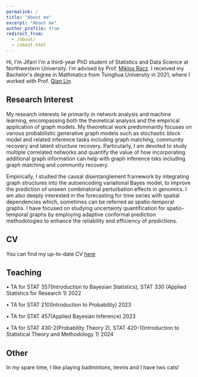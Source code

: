 ```yaml
---
permalink: /
title: "About me"
excerpt: "About me"
author_profile: true
redirect_from: 
  - /about/
  - /about.html
---
```


Hi, I'm Jifan!
I’m a third-year PhD student of Statistics and Data Science at Northwestern University. I’m advised by Prof. [Miklos Racz](https://racz.statistics.northwestern.edu/). I received my Bachelor's degree in Mathmatics from Tsinghua University in 2021, where I worked with Prof. [Qian Lin](https://sites.google.com/site/qianlincd/). 

Research Interest
------

My research interests lie primarily in network analysis and machine learning, encompassing both the theoretical analysis and the empirical application of graph models. My theoretical work predominantly focuses on various probabilistic generative graph models such as stochastic block model and related inference tasks including graph matching, community recovery and latent structure recovery.  Particularly, I am devoted to study multiple correlated networks and quantify the value of how incorporating additional graph information can help with graph inference tsks including graph matching and community recovery. 

Empirically, I studied  the causal disentanglement framework by integrating graph structures
 into the autoencoding variational
Bayes model, to improve the prediction of unseen combinatorial perturbation effects in genomics. I am also deeply interested in the forecasting for time series with spatial dependencies which, sometimes can be referred as spatio-temporal graphs. I have focused on studying  uncertainty quantification for spatio-temporal graphs by employing adaptive conformal prediction methodologies to enhance the reliability and efficiency of predictions.


CV
------
You can find my up-to-date CV [here](https://raw.github.com/jifanzhang999/jifan-zhang.github.io/tree/master/files/CV_up_to_date.pdf)

Teaching 
------

•	TA for STAT 357(Introduction to Bayesian Statistics), STAT 330 (Applied Statistics for Research 1)         2022 

•	TA for STAT 210(Introduction to Probability)	   2023

•	TA for STAT 457(Applied Bayesian Inference)	   2023

•	TA for STAT 430-2(Probability Theory 2), STAT 420-1(Introduction to Statistical Theory and Methodology 1)	   2024

Other
------
In my spare time, I like playing badmintons, tennis and I have two cats!





